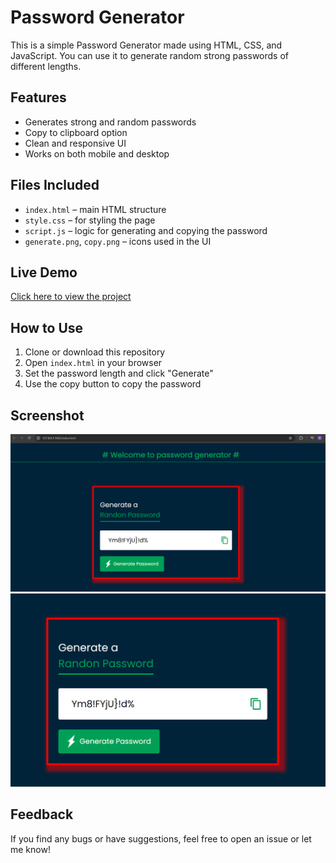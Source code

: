 # Password Generator

This is a simple Password Generator made using HTML, CSS, and JavaScript. You can use it to generate random strong passwords of different lengths.

## Features

- Generates strong and random passwords
- Copy to clipboard option
- Clean and responsive UI
- Works on both mobile and desktop

## Files Included

- `index.html` – main HTML structure
- `style.css` – for styling the page
- `script.js` – logic for generating and copying the password
- `generate.png`, `copy.png` – icons used in the UI

## Live Demo

[Click here to view the project](https://vercel.com/krishna1234-codes-projects/random-password-generator)

## How to Use

1. Clone or download this repository
2. Open `index.html` in your browser
3. Set the password length and click "Generate"
4. Use the copy button to copy the password

## Screenshot

![App Screenshot](screenshot1.png)
![App Screenshot](screenshot2.png)

## Feedback

If you find any bugs or have suggestions, feel free to open an issue or let me know!
